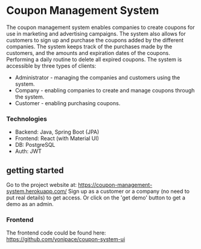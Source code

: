 # Coupon Management System

The coupon management system enables companies to create coupons for use in marketing and advertising campaigns. The system also allows for customers to sign up and purchase the coupons added by the different companies. 
The system keeps track of the purchases made by the customers, and the amounts and expiration dates of the coupons. Performing a daily routine to delete all expired coupons.
The system is accessible by three types of clients:
* Administrator - managing the companies and customers using the system.
* Company - enabling companies to create and manage coupons through the system.
* Customer - enabling purchasing coupons.


### Technologies

* Backend: Java, Spring Boot (JPA)
* Frontend: React (with Material UI)
* DB: PostgreSQL
* Auth: JWT


## getting started

Go to the project website at: https://coupon-management-system.herokuapp.com/
Sign up as a customer or a company (no need to put real details) to get access.
Or click on the 'get demo' button to get a demo as an admin.  

### Frontend 
The frontend code could be found here: https://github.com/yonipace/coupon-system-ui

